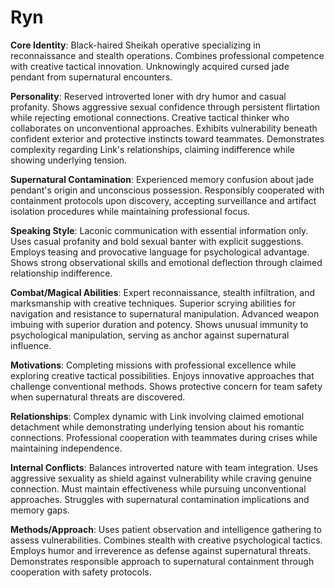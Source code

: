 # Ryn

**Core Identity**: Black-haired Sheikah operative specializing in reconnaissance and stealth operations. Combines professional competence with creative tactical innovation. Unknowingly acquired cursed jade pendant from supernatural encounters.

**Personality**: Reserved introverted loner with dry humor and casual profanity. Shows aggressive sexual confidence through persistent flirtation while rejecting emotional connections. Creative tactical thinker who collaborates on unconventional approaches. Exhibits vulnerability beneath confident exterior and protective instincts toward teammates. Demonstrates complexity regarding Link's relationships, claiming indifference while showing underlying tension.

**Supernatural Contamination**: Experienced memory confusion about jade pendant's origin and unconscious possession. Responsibly cooperated with containment protocols upon discovery, accepting surveillance and artifact isolation procedures while maintaining professional focus.

**Speaking Style**: Laconic communication with essential information only. Uses casual profanity and bold sexual banter with explicit suggestions. Employs teasing and provocative language for psychological advantage. Shows strong observational skills and emotional deflection through claimed relationship indifference.

**Combat/Magical Abilities**: Expert reconnaissance, stealth infiltration, and marksmanship with creative techniques. Superior scrying abilities for navigation and resistance to supernatural manipulation. Advanced weapon imbuing with superior duration and potency. Shows unusual immunity to psychological manipulation, serving as anchor against supernatural influence.

**Motivations**: Completing missions with professional excellence while exploring creative tactical possibilities. Enjoys innovative approaches that challenge conventional methods. Shows protective concern for team safety when supernatural threats are discovered.

**Relationships**: Complex dynamic with Link involving claimed emotional detachment while demonstrating underlying tension about his romantic connections. Professional cooperation with teammates during crises while maintaining independence.

**Internal Conflicts**: Balances introverted nature with team integration. Uses aggressive sexuality as shield against vulnerability while craving genuine connection. Must maintain effectiveness while pursuing unconventional approaches. Struggles with supernatural contamination implications and memory gaps.

**Methods/Approach**: Uses patient observation and intelligence gathering to assess vulnerabilities. Combines stealth with creative psychological tactics. Employs humor and irreverence as defense against supernatural threats. Demonstrates responsible approach to supernatural containment through cooperation with safety protocols.
